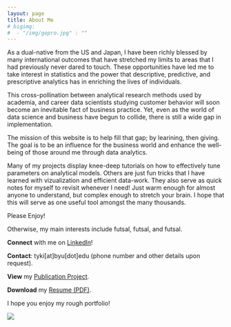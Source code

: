 ```yaml
---
layout: page
title: About Me
# bigimg:
#  - "/img/gopro.jpg" : ""
---
```


As a dual-native from the US and Japan, I have been richly blessed by many international outcomes that have stretched my limits to areas that I had previously never dared to touch. These opportunities have led me to take interest in statistics and the power that descriptive, predictive, and prescriptive analytics has in enriching the lives of individuals. 

This cross-pollination between analytical research methods used by academia, and career data scientists studying customer behavior will soon become an inevitable fact of business practice. Yet, even as the world of data science and business have begun to collide, there is still a wide gap in implementation. 

The mission of this website is to help fill that gap; by learining, then giving. The goal is to be an influence for the business world and enhance the well-being of those around me through data analytics.

Many of my projects display knee-deep tutorials on how to effectively tune parameters on analytical models. Others are just fun tricks that I have learned with vizualization and efficient data-work. They also serve as quick notes for myself to revisit whenever I need! Just warm enough for almost anyone to understand, but complex enough to stretch your brain. I hope that this will serve as one useful tool amongst the many thousands.

Please Enjoy!

Otherwise, my main interests include futsal, futsal, and futsal.

**Connect** with me on [LinkedIn](https://www.linkedin.com/in/taiki-wada)!

**Contact**: tyki[at]byu[dot]edu
(phone number and other details upon request).

**View** my [Publication Project](https://doi.org/10.1016/j.burn.2017.05.003).

**Download** my [Resume (PDF)](https://tykiww.github.io/assets/Resume/cvpp.pdf).

I hope you enjoy my rough portfolio!



![](https://tykiww.github.io/img/disco.jpg)



